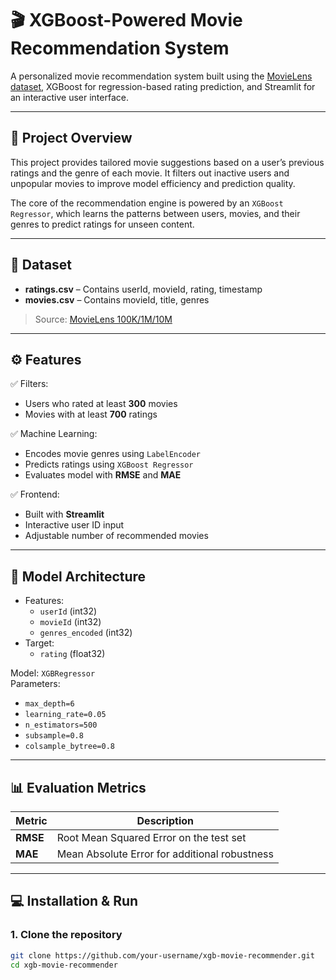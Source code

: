 # 🎬 XGBoost-Powered Movie Recommendation System

A personalized movie recommendation system built using the [MovieLens dataset](https://grouplens.org/datasets/movielens/), XGBoost for regression-based rating prediction, and Streamlit for an interactive user interface.

---

## 🚀 Project Overview

This project provides tailored movie suggestions based on a user’s previous ratings and the genre of each movie. It filters out inactive users and unpopular movies to improve model efficiency and prediction quality.

The core of the recommendation engine is powered by an `XGBoost Regressor`, which learns the patterns between users, movies, and their genres to predict ratings for unseen content.

---

## 📂 Dataset

- **ratings.csv** – Contains userId, movieId, rating, timestamp
- **movies.csv** – Contains movieId, title, genres

> Source: [MovieLens 100K/1M/10M](https://grouplens.org/datasets/movielens/)

---

## ⚙️ Features

✅ Filters:
- Users who rated at least **300** movies  
- Movies with at least **700** ratings  

✅ Machine Learning:
- Encodes movie genres using `LabelEncoder`
- Predicts ratings using `XGBoost Regressor`
- Evaluates model with **RMSE** and **MAE**

✅ Frontend:
- Built with **Streamlit**
- Interactive user ID input
- Adjustable number of recommended movies

---

## 🧠 Model Architecture

- Features:
  - `userId` (int32)
  - `movieId` (int32)
  - `genres_encoded` (int32)
- Target:
  - `rating` (float32)

Model: `XGBRegressor`  
Parameters:
- `max_depth=6`
- `learning_rate=0.05`
- `n_estimators=500`
- `subsample=0.8`
- `colsample_bytree=0.8`

---

## 📊 Evaluation Metrics

| Metric | Description |
|--------|-------------|
| **RMSE** | Root Mean Squared Error on the test set |
| **MAE** | Mean Absolute Error for additional robustness |

---

## 💻 Installation & Run

### 1. Clone the repository

```bash
git clone https://github.com/your-username/xgb-movie-recommender.git
cd xgb-movie-recommender
